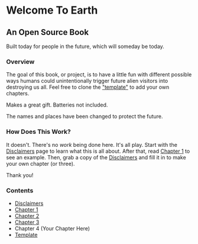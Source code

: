 # Welcome To Earth

## An Open Source Book

Built today for people in the future, which will someday be today.

### Overview

The goal of this book, or project, is to have a little fun with different possible ways humans could unintentionally trigger future alien visitors into destroying us all. Feel free to clone the ["template"](./template.md) to add your own chapters.

Makes a great gift. Batteries not included.

The names and places have been changed to protect the future.

### How Does This Work?

It doesn't. There's no _work_ being done here. It's all play. Start with the [Disclaimers](./intro.md) page to learn what this is all about. After that, read [Chapter 1](./chapter1.md) to see an example. Then, grab a copy of the [Disclaimers](./template.md) and fill it in to make your own chapter (or three).

Thank you!

### Contents

* [Disclaimers](./intro.md)
* [Chapter 1](./chapter1.md)
* [Chapter 2](./chapter2.md)
* [Chapter 3](./chapter3.md)
* Chapter 4 (Your Chapter Here)
* [Template](./template.md)
